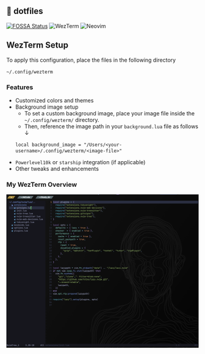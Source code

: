 ## 📂 dotfiles 
[![FOSSA Status](https://app.fossa.com/api/projects/custom%2B51440%2Fgit%40github.com%3Aanton-fuji%2Fdotfiles.git.svg?type=small)](https://app.fossa.com/projects/custom%2B51440%2Fgit%40github.com%3Aanton-fuji%2Fdotfiles.git?ref=badge_small)
![WezTerm](https://img.shields.io/badge/WezTerm-000000?style=flat&logo=wezterm&logoColor=8A2BE2)
![Neovim](https://img.shields.io/badge/Neovim-57A143?style=flat&logo=neovim&logoColor=ffffff)



## WezTerm Setup
To apply this configuration, place the files in the following directory
```bash:bash
~/.config/wezterm
```

### Features
- Customized colors and themes
- Background image setup
    - To set a custom background image, place your image file inside the `~/.config/wezterm/` directory.
    - Then, reference the image path in your `background.lua` file as follows ↓
    ```
    local background_image = "/Users/<your-username>/.config/wezterm/<image-file>"
    ```
- `Powerlevel10k` or `starship` integration (if applicable)
- Other tweaks and enhancements

### My WezTerm Overview
![Onerview](img/nvim-wez.png) 
